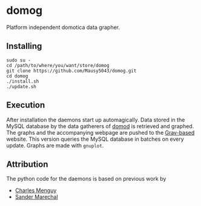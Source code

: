 # domog
Platform independent domotica data grapher.


## Installing

```
sudo su -
cd /path/to/where/you/want/store/domog
git clone https://github.com/Mausy5043/domog.git
cd domog
./install.sh
./update.sh
```

## Execution
After installation the daemons start up automagically. Data stored in the MySQL database by the data gatherers of [domod](https://github.com/Mausy5043/domod.git) is retrieved and graphed. The graphs and the accompanying webpage are pushed to the [Grav-based](https://getgrav.org/) website.
This version queries the MySQL database in batches on every update. Graphs are made with `gnuplot`.

## Attribution
The python code for the daemons is based on previous work by
- [Charles Menguy](http://stackoverflow.com/questions/10217067/implementing-a-full-python-unix-style-daemon-process)
- [Sander Marechal](http://www.jejik.com/articles/2007/02/a_simple_unix_linux_daemon_in_python/)
